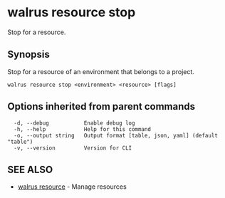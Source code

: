 # walrus resource stop

Stop for a resource.

## Synopsis

Stop for a resource of an environment that belongs to a project.

```
walrus resource stop <environment> <resource> [flags]
```

## Options inherited from parent commands

```
  -d, --debug           Enable debug log
  -h, --help            Help for this command
  -o, --output string   Output format [table, json, yaml] (default "table")
  -v, --version         Version for CLI
```

## SEE ALSO

* [walrus resource](walrus_resource)	 - Manage resources

